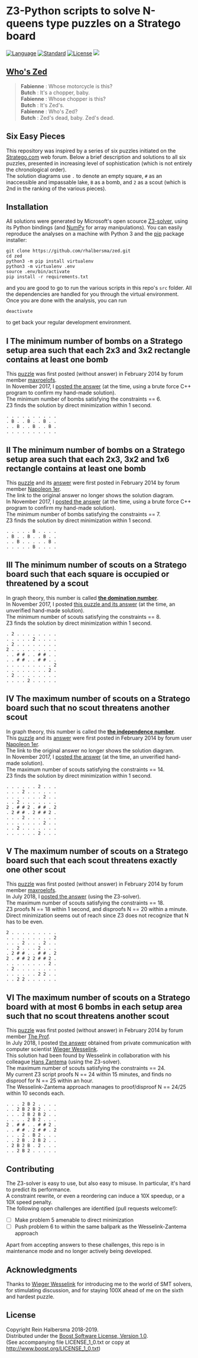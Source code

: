 Z3-Python scripts to solve N-queens type puzzles on a Stratego board
====================================================================

[![Language](https://img.shields.io/badge/language-Python-blue.svg)](https://www.python.org/)
[![Standard](https://img.shields.io/badge/Python-3.6-blue.svg)](https://en.wikipedia.org/wiki/History_of_Python)
[![License](https://img.shields.io/badge/license-Boost-blue.svg)](https://opensource.org/licenses/BSL-1.0)
[![](https://tokei.rs/b1/github/rhalbersma/zed)](https://github.com/rhalbersma/zed)

[Who's Zed](https://www.imdb.com/title/tt0110912/characters/nm0000246)
----------------------------------------------------------------------
> **Fabienne** : Whose motorcycle is this?  
> **Butch** : It's a chopper, baby.  
> **Fabienne** : Whose chopper is this?  
> **Butch** : It's Zed's.  
> **Fabienne** : Who's Zed?  
> **Butch** : Zed's dead, baby. Zed's dead.

Six Easy Pieces
---------------

This repository was inspired by a series of six puzzles initiated on the [Stratego.com](http://forum.stratego.com/topic/1134-stratego-quizz-and-training-forum/) web forum. Below a brief description and solutions to all six puzzles, presented in increasing level of sophistication (which is not entirely the chronological order).  
The solution diagrams use `.` to denote an empty square, `#` as an inaccessible and impassable lake, `B` as a bomb, and `2` as a scout (which is 2nd in the ranking of the various pieces).

Installation
------------

All solutions were generated by Microsoft's open scource [Z3-solver](https://github.com/Z3Prover/z3), using its Python bindings (and [NumPy](http://www.numpy.org/) for array manipulations). You can easily reproduce the analyses on a machine with Python 3 and the [pip](https://pypi.org/project/pip/) package installer:

    git clone https://github.com/rhalbersma/zed.git
    cd zed
    python3 -m pip install virtualenv
    python3 -m virtualenv .env
    source .env/bin/activate
    pip install -r requirements.txt

and you are good to go to run the various scripts in this repo's `src` folder. All the dependencies are handled for you through the virtual environment. Once you are done with the analysis, you can run

    deactivate

to get back your regular development environment.

I The minimum number of bombs on a Stratego setup area such that each 2x3 and 3x2 rectangle contains at least one bomb
----------------------------------------------------------------------------------------------------------------------

This [puzzle](http://forum.stratego.com/topic/1134-stratego-quizz-and-training-forum/?p=11667) was first posted (without answer) in February 2014 by forum member [maxroelofs](http://forum.stratego.com/user/489-maxroelofs/).  
In November 2017, I [posted the answer](http://forum.stratego.com/topic/1134-stratego-quizz-and-training-forum/?p=441746) (at the time, using a brute force C++ program to confirm my hand-made solution).  
The minimum number of bombs satisfying the constraints == 6.  
Z3 finds the solution by direct minimization within 1 second.  

    . . . . . . . . . .
    . B . . B . . B . .
    . . B . . B . . B .
    . . . . . . . . . .

II The minimum number of bombs on a Stratego setup area such that each 2x3, 3x2 and 1x6 rectangle contains at least one bomb
----------------------------------------------------------------------------------------------------------------------------

This [puzzle](http://forum.stratego.com/topic/1134-stratego-quizz-and-training-forum/?p=11661) and its [answer](http://forum.stratego.com/topic/1146-stratego-quizz-and-training-forum-answers/?p=11813) were first posted in February 2014 by forum member [Napoleon 1er](http://forum.stratego.com/user/791-napoleon-1er/).  
The link to the original answer no longer shows the solution diagram.  
In November 2017, I [posted the answer](http://forum.stratego.com/topic/1134-stratego-quizz-and-training-forum/?p=441745) (at the time, using a brute force C++ program to confirm my hand-made solution).  
The minimum number of bombs satisfying the constraints == 7.  
Z3 finds the solution by direct minimization within 1 second.  

    . . . . . B . . . .
    . B . . B . . B . .
    . . B . . . . . B .
    . . . . . B . . . .

III The minimum number of scouts on a Stratego board such that each square is occupied or threatened by a scout   
---------------------------------------------------------------------------------------------------------------

In graph theory, this number is called [**the domination number**](https://en.wikipedia.org/wiki/Dominating_set).  
In November 2017, I posted [this puzzle and its answer](http://forum.stratego.com/topic/1134-stratego-quizz-and-training-forum/?p=441845) (at the time, an unverified hand-made solution).  
The minimum number of scouts satisfying the constraints == 8.  
Z3 finds the solution by direct minimization within 1 second.  

    . 2 . . . . . . . .
    . . . . . 2 . . . .
    . 2 . . . . . . . .
    2 . . . . . . . . .
    . . # # . . # # . .
    . . # # . . # # . .
    . . . . . . . . . 2
    . . . . . . . . 2 .
    . 2 . . . . . . . .
    . . . . 2 . . . . .

IV The maximum number of scouts on a Stratego board such that no scout threatens another scout
----------------------------------------------------------------------------------------------

In graph theory, this number is called the [**the independence number**](https://en.wikipedia.org/wiki/Independent_set_(graph_theory)).  
This [puzzle](http://forum.stratego.com/topic/1134-stratego-quizz-and-training-forum/?p=11659) and its [answer](http://forum.stratego.com/topic/1146-stratego-quizz-and-training-forum-answers/?p=11812) were first posted in February 2014 by forum user [Napoleon 1er](http://forum.stratego.com/user/791-napoleon-1er/).  
The link to the original answer no longer shows the solution diagram.  
In November 2017, I [posted the answer](http://forum.stratego.com/topic/1134-stratego-quizz-and-training-forum/?p=441750) (at the time, an unverified hand-made solution).  
The maximum number of scouts satisfying the constraints == 14.  
Z3 finds the solution by direct minimization within 1 second.  

    . . . . . . 2 . . .
    . . . 2 . . . . . .
    . . . . . . . 2 . .
    . . 2 . . . . . . .
    2 . # # 2 . # # . 2
    . 2 # # . 2 # # 2 .
    . . . 2 . . . . . .
    . . . . . . . 2 . .
    . . 2 . . . . . . .
    . . . . . . 2 . . .

V The maximum number of scouts on a Stratego board such that each scout threatens exactly one other scout
---------------------------------------------------------------------------------------------------------

This [puzzle](http://forum.stratego.com/topic/1134-stratego-quizz-and-training-forum/?p=11670) was first posted (without answer) in February 2014 by forum member [maxroelofs](http://forum.stratego.com/user/489-maxroelofs/).  
In July 2018, I [posted the answer](http://forum.stratego.com/topic/1134-stratego-quizz-and-training-forum/?p=457225) (using the Z3-solver).  
The maximum number of scouts satisfying the constraints == 18.  
Z3 proofs N == 18 within 1 second, and disproofs N == 20 within a minute.  
Direct minimization seems out of reach since Z3 does not recognize that N has to be even.  

    2 . . . . . . . . .
    . . . . . . . . . 2
    . . . 2 . . . 2 . .
    . . 2 . . . 2 . . .
    . 2 # # . . # # . 2
    2 . # # 2 2 # # 2 .
    . . . . . . . . 2 .
    . 2 . . . . . . . .
    . . . . . . 2 2 . .
    . . 2 2 . . . . . .

VI The maximum number of scouts on a Stratego board with at most 6 bombs in each setup area such that no scout threatens another scout   
--------------------------------------------------------------------------------------------------------------------------------------

This [puzzle](http://forum.stratego.com/topic/1134-stratego-quizz-and-training-forum/?p=11671) was first posted (without answer) in February 2014 by forum member [The Prof](http://forum.stratego.com/user/572-the-prof/).  
In July 2018, I posted [the answer](http://forum.stratego.com/topic/1134-stratego-quizz-and-training-forum/?p=458177) obtained from private communication with computer scientist [Wieger Wesselink](http://www.win.tue.nl/~wieger/).  
This solution had been found by Wesselink in collaboration with his colleague [Hans Zantema](https://www.win.tue.nl/~hzantema/) (using the Z3-solver).  
The maximum number of scouts satisfying the constraints == 24.  
My current Z3 script proofs N == 24 within 15 minutes, and finds no disproof for N == 25 within an hour.  
The Wesselink-Zantema approach manages to proof/disproof N == 24/25 within 10 seconds each.

    . . . 2 B 2 . . . . 
    . . 2 B 2 B 2 . . . 
    . . . 2 B 2 B 2 . . 
    . . . . 2 B 2 . . . 
    2 . # # . . # # 2 . 
    . . # # . 2 # # . 2 
    . . . 2 . B 2 . . . 
    . . 2 B . 2 B 2 . . 
    . 2 B 2 B . 2 . . . 
    . . 2 B 2 . . . . .

Contributing
------------

The Z3-solver is easy to use, but also easy to misuse.  In particular, it's hard to predict its performance.  
A constraint rewrite, or even a reordering can induce a 10X speedup, or a 10X speed penalty.  
The following open challenges are identified (pull requests welcome!):
- [ ] Make problem 5 amenable to direct minimization
- [ ] Push problem 6 to within the same ballpark as the Wesselink-Zantema approach

Apart from accepting answers to these challenges, this repo is in maintenance mode and no longer actively being developed.

Acknowledgments
---------------

Thanks to [Wieger Wesselink](http://www.win.tue.nl/~wieger/) for introducing me to the world of SMT solvers, for stimulating discussion, and for staying 100X ahead of me on the sixth and hardest puzzle.

License
-------

Copyright Rein Halbersma 2018-2019.  
Distributed under the [Boost Software License, Version 1.0](http://www.boost.org/users/license.html).  
(See accompanying file LICENSE_1_0.txt or copy at http://www.boost.org/LICENSE_1_0.txt)
